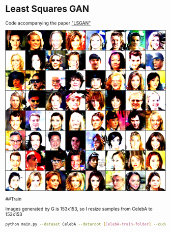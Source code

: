 Least Squares GAN
===============

Code accompanying the paper ["LSGAN"](https://arxiv.org/pdf/1611.04076.pdf)

![gensample](imgs/fake_samples_79000.png "sample quality correlates with discriminator loss")


##Train

Images generated by G is 153x153, so I resize samples from CelebA to 153x153

```bash
python main.py --dataset CelebA --dataroot [CelebA-train-folder] --cuda
```

